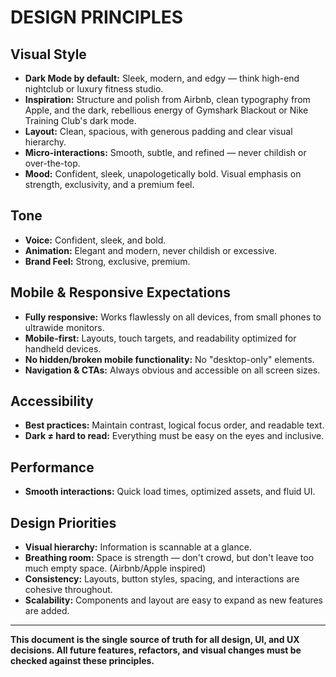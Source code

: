 # DESIGN PRINCIPLES

## Visual Style
- **Dark Mode by default:** Sleek, modern, and edgy — think high-end nightclub or luxury fitness studio.
- **Inspiration:** Structure and polish from Airbnb, clean typography from Apple, and the dark, rebellious energy of Gymshark Blackout or Nike Training Club's dark mode.
- **Layout:** Clean, spacious, with generous padding and clear visual hierarchy.
- **Micro-interactions:** Smooth, subtle, and refined — never childish or over-the-top.
- **Mood:** Confident, sleek, unapologetically bold. Visual emphasis on strength, exclusivity, and a premium feel.

## Tone
- **Voice:** Confident, sleek, and bold.
- **Animation:** Elegant and modern, never childish or excessive.
- **Brand Feel:** Strong, exclusive, premium.

## Mobile & Responsive Expectations
- **Fully responsive:** Works flawlessly on all devices, from small phones to ultrawide monitors.
- **Mobile-first:** Layouts, touch targets, and readability optimized for handheld devices.
- **No hidden/broken mobile functionality:** No "desktop-only" elements.
- **Navigation & CTAs:** Always obvious and accessible on all screen sizes.

## Accessibility
- **Best practices:** Maintain contrast, logical focus order, and readable text.
- **Dark ≠ hard to read:** Everything must be easy on the eyes and inclusive.

## Performance
- **Smooth interactions:** Quick load times, optimized assets, and fluid UI.

## Design Priorities
- **Visual hierarchy:** Information is scannable at a glance.
- **Breathing room:** Space is strength — don't crowd, but don't leave too much empty space. (Airbnb/Apple inspired)
- **Consistency:** Layouts, button styles, spacing, and interactions are cohesive throughout.
- **Scalability:** Components and layout are easy to expand as new features are added.

---

**This document is the single source of truth for all design, UI, and UX decisions. All future features, refactors, and visual changes must be checked against these principles.** 